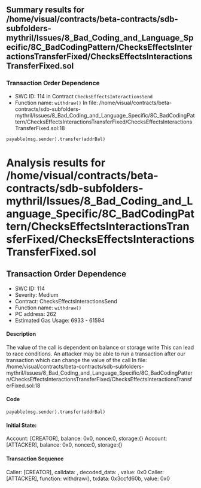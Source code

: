 ## Summary results for /home/visual/contracts/beta-contracts/sdb-subfolders-mythril/Issues/8_Bad_Coding_and_Language_Specific/8C_BadCodingPattern/ChecksEffectsInteractionsTransferFixed/ChecksEffectsInteractionsTransferFixed.sol
### Transaction Order Dependence
- SWC ID: 114 in Contract `ChecksEffectsInteractionsSend`
- Function name: `withdraw()`
In file: /home/visual/contracts/beta-contracts/sdb-subfolders-mythril/Issues/8_Bad_Coding_and_Language_Specific/8C_BadCodingPattern/ChecksEffectsInteractionsTransferFixed/ChecksEffectsInteractionsTransferFixed.sol:18
```
payable(msg.sender).transfer(addrBal)
```
# Analysis results for /home/visual/contracts/beta-contracts/sdb-subfolders-mythril/Issues/8_Bad_Coding_and_Language_Specific/8C_BadCodingPattern/ChecksEffectsInteractionsTransferFixed/ChecksEffectsInteractionsTransferFixed.sol

## Transaction Order Dependence
- SWC ID: 114
- Severity: Medium
- Contract: ChecksEffectsInteractionsSend
- Function name: `withdraw()`
- PC address: 262
- Estimated Gas Usage: 6933 - 61594

#### Description

The value of the call is dependent on balance or storage write
This can lead to race conditions. An attacker may be able to run a transaction after our transaction which can change the value of the call
In file: /home/visual/contracts/beta-contracts/sdb-subfolders-mythril/Issues/8_Bad_Coding_and_Language_Specific/8C_BadCodingPattern/ChecksEffectsInteractionsTransferFixed/ChecksEffectsInteractionsTransferFixed.sol:18

#### Code

```
payable(msg.sender).transfer(addrBal)
```

#### Initial State:

Account: [CREATOR], balance: 0x0, nonce:0, storage:{}
Account: [ATTACKER], balance: 0x0, nonce:0, storage:{}

#### Transaction Sequence

Caller: [CREATOR], calldata: , decoded_data: , value: 0x0
Caller: [ATTACKER], function: withdraw(), txdata: 0x3ccfd60b, value: 0x0



